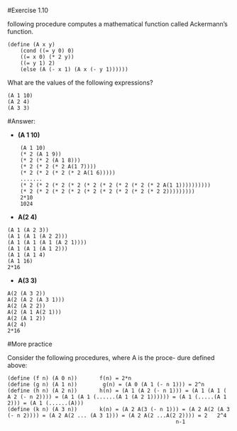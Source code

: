 #Exercise 1.10  

following procedure computes a mathematical
function called Ackermann’s function.

```
(define (A x y)
	(cond ((= y 0) 0)
	((= x 0) (* 2 y))
	((= y 1) 2)
	(else (A (- x 1) (A x (- y 1))))))
```

What are the values of the following expressions?

```
(A 1 10)
(A 2 4)
(A 3 3)
```

#Answer:
 
 - **(A 1 10)**

```
	(A 1 10)
	(* 2 (A 1 9))
	(* 2 (* 2 (A 1 8)))
	(* 2 (* 2 (* 2 A(1 7))))
	(* 2 (* 2 (* 2 (* 2 A(1 6)))))
	.......
	(* 2 (* 2 (* 2 (* 2 (* 2 (* 2 (* 2 (* 2 (* 2 A(1 1))))))))))
	(* 2 (* 2 (* 2 (* 2 (* 2 (* 2 (* 2 (* 2 (* 2 2)))))))))
	2*10
	1024
```
 - **A(2 4)**

```
(A 1 (A 2 3)) 
(A 1 (A 1 (A 2 2)))
(A 1 (A 1 (A 1 (A 2 1))))
(A 1 (A 1 (A 1 2)))
(A 1 (A 1 4)
(A 1 16)
2*16
```
 - **A(3 3)**
 
```
A(2 (A 3 2))
A(2 (A 2 (A 3 1)))
A(2 (A 2 2))
A(2 (A 1 A(2 1)))
A(2 (A 1 2))
A(2 4)
2*16
```

#More practice

Consider the following procedures, where A is the proce- dure defined above:

	(define (f n) (A 0 n))       f(n) = 2*n
	(define (g n) (A 1 n)) 		  g(n) = (A 0 (A 1 (- n 1))) = 2^n
	(define (h n) (A 2 n))       h(n) = (A 1 (A 2 (- n 1))) = (A 1 (A 1 (
	A 2 (- n 2)))) = (A 1 (A 1 (......(A 1 (A 2 1)))))) = (A 1 (.....(A 1 2))) = (A 1 (......(A)))
	(define (k n) (A 3 n))       k(n) = (A 2 A(3 (- n 1))) = (A 2 A(2 (A 3 (- n 2)))) = (A 2 A(2 ... (A 3 1))) = (A 2 A(2 ...A(2 2)))) = 2   2^4
	                                                     n-1
